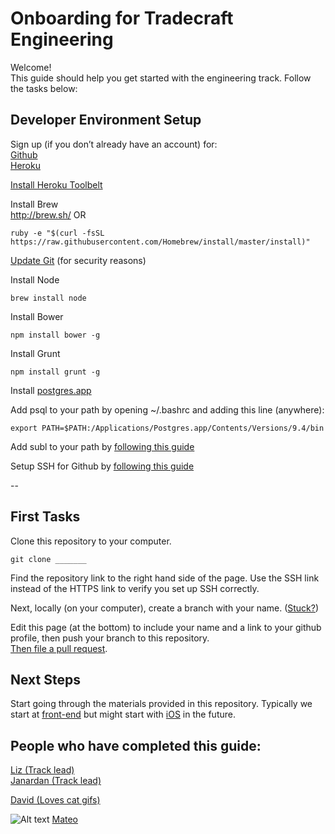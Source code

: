 # Onboarding for Tradecraft Engineering
Welcome!  
This guide should help you get started with the engineering track. Follow the tasks below:  

## Developer Environment Setup

Sign up (if you don’t already have an account) for:  
[Github](http://github.com)  
[Heroku](http://heroku.com)  

[Install Heroku Toolbelt](https://toolbelt.heroku.com/)

Install Brew  
http://brew.sh/ OR  
```shell
ruby -e "$(curl -fsSL https://raw.githubusercontent.com/Homebrew/install/master/install)"
```

[Update Git](http://git-scm.com/download/mac) (for security reasons)  


Install Node  
```shell
brew install node
```

Install Bower  
```shell
npm install bower -g
```

Install Grunt  
```shell
npm install grunt -g
```

Install [postgres.app](http://postgresapp.com/)  

Add psql to your path by opening ~/.bashrc and adding this line (anywhere):
```shell
export PATH=$PATH:/Applications/Postgres.app/Contents/Versions/9.4/bin
```

Add subl to your path by [following this guide](http://www.sublimetext.com/docs/2/osx_command_line.html)  

Setup SSH for Github by [following this guide](https://help.github.com/articles/generating-ssh-keys/)  

--
## First Tasks
Clone this repository to your computer.  
```shell
git clone _______
```
Find the repository link to the right hand side of the page. Use the SSH link instead of the HTTPS link to verify you set up SSH correctly.

Next, locally (on your computer), create a branch with your name. ([Stuck?](https://try.github.io/levels/1/challenges/1))  

Edit this page (at the bottom) to include your name and a link to your github profile, then push your branch to this repository.  
[Then file a pull request](https://help.github.com/articles/creating-a-pull-request/).  

## Next Steps
Start going through the materials provided in this repository. Typically we start at [front-end](/front-end) but might start with [iOS](/ios) in the future.


## People who have completed this guide:
[Liz (Track lead)](http://github.com/lizthedeveloper)  
[Janardan (Track lead)](http://github.com/rolken)  

[David (Loves cat gifs)](http://github.com/dladowitz)

![Alt text](http://1-ps.googleusercontent.com/hk/pEsVsjur9-mHhASR14jwUkOv66/www.catgifpage.com/gifs/267.gif.pagespeed.ce.pyTSoDgHCYAZN8v1pVku.gif)
[Mateo](http://github.com/mattphoto)  

